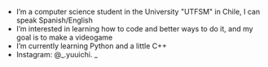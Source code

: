 - I’m a computer science student in the University "UTFSM" in Chile, I can speak Spanish/English
- I’m interested in learning how to code and better ways to do it, and my goal is to make a videogame
- I’m currently learning Python and a little C++
- Instagram: @_.yuuichi. _

<!---
TioYuichi/TioYuichi is a ✨ special ✨ repository because its `README.md` (this file) appears on your GitHub profile.
You can click the Preview link to take a look at your changes.
--->
